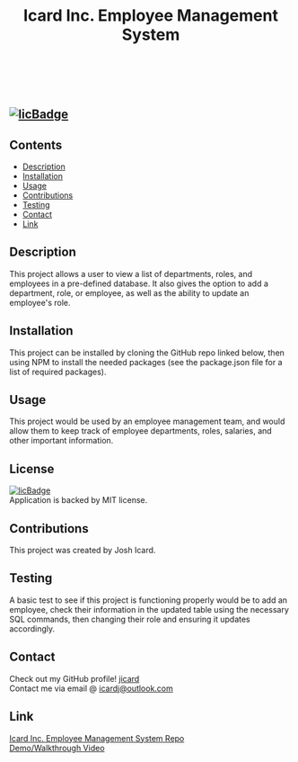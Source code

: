  
# <header>Icard Inc. Employee Management System</header>
## [![licBadge](https://img.shields.io/badge/License-MIT-yellow.svg)](https://opensource.org/licenses/MIT)
## Contents
- [Description](#description)
- [Installation](#installation)
- [Usage](#usage)
- [Contributions](#contributions)
- [Testing](#testing)
- [Contact](#contact)
- [Link](#link)
## Description
This project allows a user to view a list of departments, roles, and employees in a pre-defined database. It also gives the option to add a department, role, or employee, as well as the ability to update an employee's role. 
## Installation
This project can be installed by cloning the GitHub repo linked below, then using NPM to install the needed packages (see the package.json file for a list of required packages).
## Usage
This project would be used by an employee management team, and would allow them to keep track of employee departments, roles, salaries, and other important information.
## License
[![licBadge](https://img.shields.io/badge/License-MIT-yellow.svg)](https://opensource.org/licenses/MIT) <br /> Application is backed by MIT license.
## Contributions
This project was created by Josh Icard. 
## Testing
A basic test to see if this project is functioning properly would be to add an employee, check their information in the updated table using the necessary SQL commands, then changing their role and ensuring it updates accordingly. 
## Contact
Check out my GitHub profile! [jicard](https://github.com/jicard)
<br />
Contact me via email @ icardj@outlook.com
## Link
[Icard Inc. Employee Management System Repo](https://github.com/jicard/SQL-CMS-Project)
<br />
[Demo/Walkthrough Video](https://app.castify.com/view/0144c3db-4999-428f-9220-6faf6af960f5)
